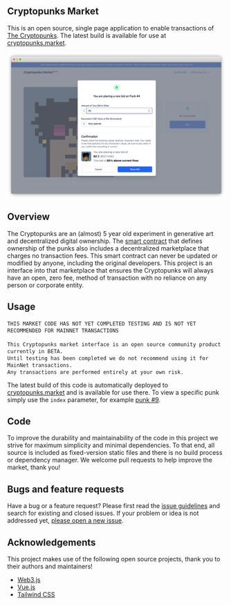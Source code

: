 ## Cryptopunks Market

This is an open source, single page application to enable transactions of [The Cryptopunks](https://larvaclabs.com/cryptopunks). The latest build is available for use at [cryptopunks.market](https://cryptopunks.market).

![Market Screenshot](img/market-screenshot.png)

## Overview

The Cryptopunks are an (almost) 5 year old experiment in generative art and decentralized digital ownership. The [smart contract](https://etherscan.io/address/0xb47e3cd837ddf8e4c57f05d70ab865de6e193bbb#code) that defines ownership of the punks also includes a decentralized marketplace that charges no transaction fees. This smart contract can never be updated or modified by anyone, including the original developers. This project is an interface into that marketplace that ensures the Cryptopunks will always have an open, zero fee, method of transaction with no reliance on any person or corporate entity.

## Usage

```
THIS MARKET CODE HAS NOT YET COMPLETED TESTING AND IS NOT YET RECOMMENDED FOR MAINNET TRANSACTIONS

This Cryptopunks market interface is an open source community product currently in BETA.
Until testing has been completed we do not recommend using it for MainNet transactions.
Any transactions are performed entirely at your own risk.
```

The latest build of this code is automatically deployed to [cryptopunks.market](https://cryptopunks.market) and is available for use there. To view a specific punk simply use the `index` parameter, for example [punk #9](https://cryptopunks.market/?index=9).

## Code

To improve the durability and maintainability of the code in this project we strive for maximum simplicity and minimal dependencies. To that end, all source is included as fixed-version static files and there is no build process or dependency manager. We welcome pull requests to help improve the market, thank you!

## Bugs and feature requests

Have a bug or a feature request? Please first read the [issue guidelines](https://github.com/larvalabs/cryptopunksmarket/CONTRIBUTING.md#using-the-issue-tracker) and search for existing and closed issues. If your problem or idea is not addressed yet, [please open a new issue](https://github.com/larvalabs/cryptopunksmarket/issues/new).

## Acknowledgements

This project makes use of the following open source projects, thank you to their authors and maintainers!

- [Web3.js](https://github.com/ChainSafe/web3.js)
- [Vue.js](https://github.com/vuejs/vue)
- [Tailwind CSS](https://github.com/tailwindlabs/tailwindcss)